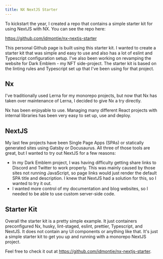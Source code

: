```yaml
---
title: NX NextJS Starter
---
```


To kickstart the year, I created a repo that contains a simple starter kit for using NextJS with NX. You can see the repo here:

https://github.com/idmontie/nx-nextjs-starter

This personal Github page is built using this starter kit. I wanted to create a starter kit that was simple and easy to use and also has a lot of eslint and Typescript configuration setup. I've also been working on revamping the website for Dark Emblem - my NFT side-project. The starter kit is based on the linting rules and Typescript set up that I've been using for that project.

## Nx

I've traditionally used Lerna for my monorepo projects, but now that Nx has taken over maintenance of Lerna, I decided to give Nx a try directly.

Nx has been enjoyable to use. Managing many different React projects with internal libraries has been very easy to set up, use and deploy.

## NextJS

My last few projects have been Single Page Apps (SPAs) or statically generated sites using Gatsby or Docusaurus. All three of those tools are great, but I wanted to try out NextJS for a few reasons:

* In my Dark Emblem project, I was having difficulty getting share links to Discord and Twitter to work properly. This was mainly caused by those sites not running JavaScript, so page links would just render the default SPA title and description. I knew that NextJS had a solution for this, so I wanted to try it out.
* I wanted more control of my documentation and blog websites, so I needed to be able to use custom server-side code.

## Starter Kit

Overall the starter kit is a pretty simple example. It just containers preconfigured Nx, husky, lint-staged, eslint, prettier, Typescript, and NextJS. It does not contain any UI components or anything like that. It's just a simple starter kit to get you up and running with a monorepo NextJS project.

Feel free to check it out at https://github.com/idmontie/nx-nextjs-starter.